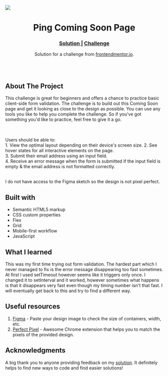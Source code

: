 <img src="https://github.com/catherineisonline/ping-coming-soon-page-frontendmentor/blob/main/images/project-preview.png?raw=true"></img>

<h1 align="center">Ping Coming Soon Page</h1>

<div align="center">
  <h3>
    <a href="https://www.frontendmentor.io/solutions/ping-coming-soon-page-iKops4Jwj">
      Solution
    </a>
   <span> | </span>
    <a href="https://www.frontendmentor.io/challenges/ping-single-column-coming-soon-page-5cadd051fec04111f7b848da">
      Challenge
    </a>
  </h3>
</div>
<div align="center">
   Solution for a challenge from  <a href="https://www.frontendmentor.io/challenges/pricing-component-with-toggle-8vPwRMIC" target="_blank">frontendmentor.io</a>.
</div>
<br>
<br>
<br>

## About The Project

This challenge is great for beginners and offers a chance to practice basic client-side form validation.
The challenge is to build out this Coming Soon page and get it looking as close to the design as possible.
You can use any tools you like to help you complete the challenge. So if you've got something you'd like to practice, feel free to give it a go.

<br><br>Users should be able to:
<br>1. View the optimal layout depending on their device's screen size. 2. See hover states for all interactive elements on the page.
<br> 3. Submit their email address using an input field.
<br> 4. Receive an error message when the form is submitted if the input field is empty & the email address is not formatted correctly.
<br>
<br> <p>I do not have access to the Figma sketch so the design is not pixel perfect.</p>

## Built with

- Semantic HTML5 markup
- CSS custom properties
- Flex
- Grid
- Mobile-first workflow
- JavaScript

## What I learned

This was my first time trying out form validation. The hardest part which I never managed to fix is the error message disappearing too fast sometimes. At first I used setTimeout however seems like it triggers only once. I changed it to setInterval and it worked, however sometimes what happens is that it disappears very fast even though my timing number isn't that fast. I will eventually get back to this and try to find a different way.

## Useful resources

1. <a href="https://www.figma.com/">Figma</a> - Paste your design image to check the size of containers, width, etc.
2. <a href="https://chrome.google.com/webstore/detail/perfectpixel-by-welldonec/dkaagdgjmgdmbnecmcefdhjekcoceebi">Perfect Pixel</a> - Awesome Chrome extension that helps you to match the pixels of the provided design.

## Acknowledgments

A big thank you to anyone providing feedback on my <a href="https://www.frontendmentor.io/solutions/ping-coming-soon-page-iKops4Jwj">solution</a>. It definitely helps to find new ways to code and find easier solutions!
